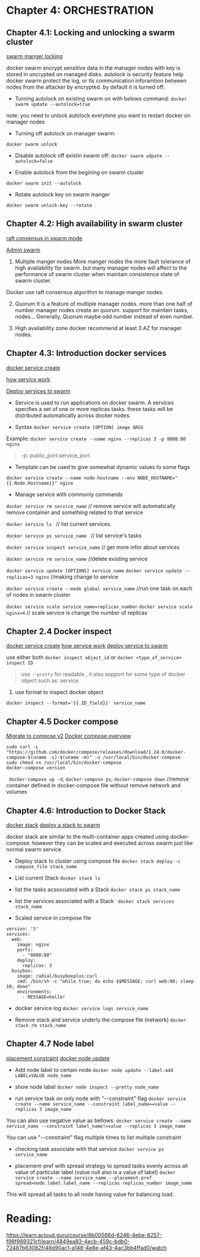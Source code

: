 # Chapter 4: ORCHESTRATION
## Chapter 4.1: Locking and unlocking a swarm cluster
[swarm manger locking](https://docs.docker.com/engine/swarm/swarm_manager_locking/)

docker swarm encrypt sensitive data in the manager nodes with key is stored in uncrypted on managed disks.
autolock is security feature help docker swarm protect the log, or tls communication inforamtion between nodes from the attacker by encrypted. by default it is turned off.


- Turning autolock on existing swarm on with belows command:
`docker swarm update --autolock=true`

note: you need to unlock autolock everytime you want to restart docker on manager nodes

- Turning off autolock on manager swarm:

`docker swarm unlock` 

- Disable autolock off existin swarm off:
`docker swarm udpate --autolock=false`

- Enable autolock from the begining on swarm cluster

`docker swarm init --autolock`

- Rotate autolock key on swarm manger 

`docker swarm unlock-key --rotate`

## Chapter 4.2: High availability in swarm cluster

[raft consensus in swarm mode](https://docs.docker.com/engine/swarm/raft/)

[Admin swarm](https://docs.docker.com/engine/swarm/admin_guide/)

1. Multiple manger nodes
More manger nodes the more fault tolerance of high availability for swarm. but many manager nodes will affect to the performance of swarm cluster when maintain consistence state of swarm cluster.

Docker use raft consensus algorithm to manage manger nodes.

2. Quorum
It is a feature of multiple manager nodes. more than one half of number manager nodes create an quorum. support for maintain tasks, nodes...
Generally, Quorum maybe odd number instead of even number.

3. High availability zone
docker recommend at least 3 AZ for manager nodes.

## Chapter 4.3: Introduction docker services

[docker service create](https://docs.docker.com/reference/cli/docker/service/create/)

[how service work](https://docs.docker.com/engine/swarm/how-swarm-mode-works/services/)

[Deploy services to swarm](https://docs.docker.com/engine/swarm/services/)

- Service is used to run applications on docker swarm. A services specifies a set of one or more replicas tasks. these tasks will be distributed automatically across docker nodes.

- Syntax
`docker service create [OPTION] image ARGS`

Example:
`docker service create --name nginx --replicas 3 -p 8008:80 nginx `

> -p: public_port:service_port

- Template can be used to give somewhat dynamic values to some flags 

`docker service create --name node-hostname --env NODE_HOSTNAME="{{.Node.Hostname}}" nginx `

- Manage service with commonly commands

`docker service rm service_name`	// remove service will automatically remove container and something related to that service

`docker service ls `				// list current services.

`docker service ps service_name `	// list service's tasks

`docker service inspect service_name`	// get more infor about services 

`docker service rm service_name`		//delete existing service

`docker service update [OPTIONS] service_name` `docker service update --replicas=3 nginx`	//making change to service

`docker service create --mode global service_name`	//run one task on each of nodes in swarm cluster 

`docker service scale service_name=replicas_number` `docker service scale nginx=4`	// scale service is change the number of replicas

## Chapter 2.4 Docker inspect

[docker service create](https://docs.docker.com/reference/cli/docker/service/create/)
[how service work](https://docs.docker.com/engine/swarm/how-swarm-mode-works/services/)
[deploy service to swarm](https://docs.docker.com/engine/swarm/services/)

use either both ``docker inspect object_id`` or ``docker <type_of_service> inspect ID`` 

> use ``--pretty`` for readable , it also support for some type of docker object such as: service.

1. use format to inspect docker object

``docker inspect --format='{{.ID_field}}' service_name``

## Chapter 4.5 Docker compose

[Migrate to compose v2](https://docs.docker.com/compose/migrate/)
[Docker compose overview](https://docs.docker.com/compose/)
```
sudo curl -L "https://github.com/docker/compose/releases/download/1.24.0/docker-compose-$(uname -s)-$(uname -m)" -o /usr/local/bin/docker-compose
sudo chmod +x /usr/local/bin/docker-compose
docker-compose version
```
`` docker-compose up -d``; ``docker-compose ps``; ``docker-compose down`` //remove container defined in docker-compose file without remove network and volumes

## Chapter 4.6: Introduction to Docker Stack
[docker stack](https://docs.docker.com/reference/cli/docker/stack/)
[deploy a stack to swarm](https://docs.docker.com/engine/swarm/stack-deploy/)

docker stack are similar to the multi-container apps created using docker-compose. however they can be scaled and executed across swarm just like normal swarm service.

- Deploy stack to cluster using compose file
`docker stack deploy -c compose_file stack_name`

- List current Stack
`docker stack ls`

- list the tasks acssociated with a Stack
`docker stack ps stack_name`

- list the services associated with a Stack
` docker stack services stack_name`

- Scaled service in compose file
```
version: '3'
services:
  web:
    image: nginx
    ports:
      - "8080:80"
    deploy:
      replicas: 3 
  busybox:
    image: radial/busyboxplus:curl
    cmd: /bin/sh -c "while true; do echo $$MESSAGE; curl web:80; sleep 10; done"
    environments:
      - MESSAGE=hello!
```

- docker service log
`docker service logs service_name`

- Remove stack and service underly the compose file (network)
`docker stack rm stack_name`

## Chapter 4.7 Node label
[placement constraint](https://docs.docker.com/engine/swarm/services/#placement-constraints) 
[docker node update](https://docs.docker.com/reference/cli/docker/node/update/#add-label-metadata-to-a-node)

- Add node label to certain node
`docker node update --label-add LABEL=VALUE node_name`

- show node label 
`docker node inspect --pretty node_name`

- run service task on only node with "--constraint" flag 
`docker service create --name service_name --constraint label_name==value --replicas 3 image_name`

You can also use negative value as bellows:
`docker service create --name service_name --constraint label_name!=value --replicas 3 image_name`

You can use "--constraint" flag multiple times to list multiple constraint

- checking task associate with that service 
`docker service ps service_name`

- placement-pref with spread strategy to spread tasks evenly across all value of particular label (value null also is a value of label)
`docker service create --name service_name --placement-pref spread=node.label.label_name --replicas replicas_number image_name `

This will spread all tasks to all node having value for balancing load.





# Reading: 
https://learn.acloud.guru/course/6b00566d-6246-4ebe-8257-f98f989321cf/learn/4849ea83-4ecb-459c-bdb0-72487b63082f/48d90ac1-a148-4e8e-af43-4ac3bb4ffad0/watch


